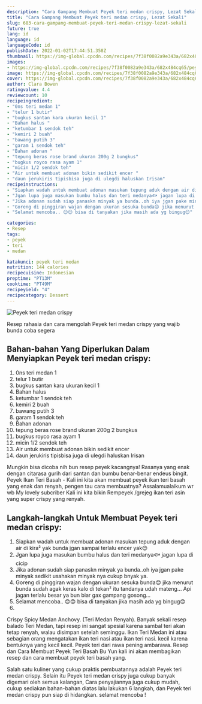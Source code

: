 ```yaml
---
description: "Cara Gampang Membuat Peyek teri medan crispy, Lezat Sekali"
title: "Cara Gampang Membuat Peyek teri medan crispy, Lezat Sekali"
slug: 683-cara-gampang-membuat-peyek-teri-medan-crispy-lezat-sekali
future: true
lang: id
language: id
languageCode: id
publishDate: 2022-01-02T17:44:51.358Z 
thumbnail: https://img-global.cpcdn.com/recipes/7f38f0082a9e343a/682x484cq65/peyek-teri-medan-crispy-foto-resep-utama.png
images:
- https://img-global.cpcdn.com/recipes/7f38f0082a9e343a/682x484cq65/peyek-teri-medan-crispy-foto-resep-utama.png
image: https://img-global.cpcdn.com/recipes/7f38f0082a9e343a/682x484cq65/peyek-teri-medan-crispy-foto-resep-utama.png
cover: https://img-global.cpcdn.com/recipes/7f38f0082a9e343a/682x484cq65/peyek-teri-medan-crispy-foto-resep-utama.png
author: Clara Bowen
ratingvalue: 4.4
reviewcount: 10
recipeingredient:
- "0ns teri medan 1"
- "telur 1 butir"
- "bugkus santan kara ukuran kecil 1"
- "Bahan halus "
- "ketumbar 1 sendok teh"
- "kemiri 2 buah"
- "bawang putih 3"
- "garam 1 sendok teh"
- "Bahan adonan "
- "tepung beras rose brand ukuran 200g 2 bungkus"
- "bugkus royco rasa ayam 1"
- "micin 1/2 sendok teh"
- "Air untuk membuat adonan bikin sedikit encer "
- "daun jerukiris tipisbisa juga di ulegdi haluskan Irisan"
recipeinstructions:
- "Siapkan wadah untuk membuat adonan masukan tepung aduk dengan air di kira² yak bunda jgan sampai terlalu encer yak😊"
- "Jgan lupa juga masukan bumbu halus dan teri medanya🐟 jagan lupa di cicip"
- "Jika adonan sudah siap panaskn minyak ya bunda..oh iya jgan pake minyak sedikit usahakan minyak nya cukup bnyak ya."
- "Goreng di pinggiran wajan dengan ukuran sesuka bunda😊 jika menurut bunda sudah agak keras kalo di tekan² itu tandanya udah mateng... Api jagan terlalu besar ya bun biar gax gampang gosong..."
- "Selamat mencoba.. 😊😊 bisa di tanyakan jika masih ada yg bingug😊"

categories:
- Resep
tags:
- peyek
- teri
- medan

katakunci: peyek teri medan 
nutrition: 144 calories
recipecuisine: Indonesian
preptime: "PT13M"
cooktime: "PT49M"
recipeyield: "4"
recipecategory: Dessert
---
```



![Peyek teri medan crispy](https://img-global.cpcdn.com/recipes/7f38f0082a9e343a/682x484cq65/peyek-teri-medan-crispy-foto-resep-utama.png)

Resep rahasia dan cara mengolah  Peyek teri medan crispy yang wajib bunda coba segera

<!--inarticleads1-->

## Bahan-bahan Yang Diperlukan Dalam Menyiapkan Peyek teri medan crispy:

1. 0ns teri medan 1
1. telur 1 butir
1. bugkus santan kara ukuran kecil 1
1. Bahan halus 
1. ketumbar 1 sendok teh
1. kemiri 2 buah
1. bawang putih 3
1. garam 1 sendok teh
1. Bahan adonan 
1. tepung beras rose brand ukuran 200g 2 bungkus
1. bugkus royco rasa ayam 1
1. micin 1/2 sendok teh
1. Air untuk membuat adonan bikin sedikit encer 
1. daun jerukiris tipisbisa juga di ulegdi haluskan Irisan

Mungkin bisa dicoba nih bun resep peyek kacangnya! Rasanya yang enak dengan citarasa gurih dari santan dan bumbu benar-benar endeus bingit. Peyek Ikan Teri Basah - Kali ini kita akan membuat peyek ikan teri basah yang enak dan renyah, pengen tau cara membuatnya? Assalamualaikum wr wb My lovely subcriber Kali ini kita bikin Rempeyek /grejeg ikan teri asin yang super crispy yang renyah. 

<!--inarticleads2-->

## Langkah-langkah Untuk Membuat Peyek teri medan crispy:

1. Siapkan wadah untuk membuat adonan masukan tepung aduk dengan air di kira² yak bunda jgan sampai terlalu encer yak😊
1. Jgan lupa juga masukan bumbu halus dan teri medanya🐟 jagan lupa di cicip
1. Jika adonan sudah siap panaskn minyak ya bunda..oh iya jgan pake minyak sedikit usahakan minyak nya cukup bnyak ya.
1. Goreng di pinggiran wajan dengan ukuran sesuka bunda😊 jika menurut bunda sudah agak keras kalo di tekan² itu tandanya udah mateng... Api jagan terlalu besar ya bun biar gax gampang gosong...
1. Selamat mencoba.. 😊😊 bisa di tanyakan jika masih ada yg bingug😊
1. 


Crispy Spicy Medan Anchovy. (Teri Medan Renyah). Banyak sekali resep balado Teri Medan, tapi resep ini sangat spesial karena sambal teri akan tetap renyah, walau disimpan setelah seminggu. Ikan Teri Medan ini atau sebagian orang mengatakan ikan teri nasi atau ikan teri nasi. kecil karena bentuknya yang kecil kecil. Peyek teri dari rawa pening ambarawa. Resep dan Cara Membuat Peyek Teri Basah Bu Yun kali ini akan membagikan resep dan cara membuat peyek teri basah yang. 

Salah satu kuliner yang cukup praktis pembuatannya adalah  Peyek teri medan crispy. Selain itu  Peyek teri medan crispy  juga cukup banyak digemari oleh semua kalangan, Cara penyajiannya juga cukup mudah, cukup sediakan bahan-bahan diatas lalu lakukan 6 langkah, dan  Peyek teri medan crispy  pun siap di hidangkan. selamat mencoba !
